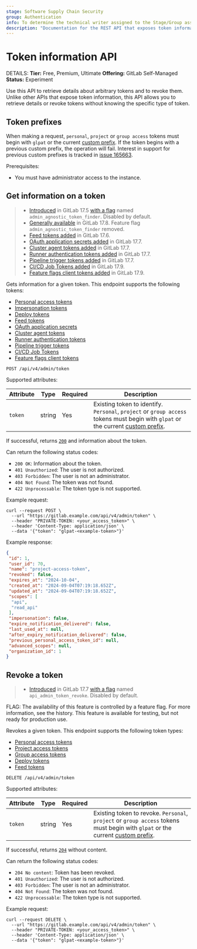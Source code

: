 ```yaml
---
stage: Software Supply Chain Security
group: Authentication
info: To determine the technical writer assigned to the Stage/Group associated with this page, see https://handbook.gitlab.com/handbook/product/ux/technical-writing/#assignments
description: "Documentation for the REST API that exposes token information."
---
```


# Token information API

DETAILS:
**Tier:** Free, Premium, Ultimate
**Offering:** GitLab Self-Managed
**Status:** Experiment

Use this API to retrieve details about arbitrary tokens and to revoke them. Unlike other APIs that expose token information, this API allows you to retrieve details or revoke tokens without knowing the specific type of token.

## Token prefixes

When making a request, `personal`, `project` or `group access` tokens must begin with `glpat` or the current [custom prefix](../../administration/settings/account_and_limit_settings.md#personal-access-token-prefix). If the token begins with a previous custom prefix, the operation will fail. Interest in support for previous custom prefixes is tracked in [issue 165663](https://gitlab.com/gitlab-org/gitlab/-/issues/165663).

Prerequisites:

- You must have administrator access to the instance.

## Get information on a token

> - [Introduced](https://gitlab.com/gitlab-org/gitlab/-/merge_requests/165157) in GitLab 17.5 [with a flag](../../administration/feature_flags.md) named `admin_agnostic_token_finder`. Disabled by default.
> - [Generally available](https://gitlab.com/gitlab-org/gitlab/-/issues/490572) in GitLab 17.8. Feature flag `admin_agnostic_token_finder` removed.
> - [Feed tokens added](https://gitlab.com/gitlab-org/gitlab/-/merge_requests/169821) in GitLab 17.6.
> - [OAuth application secrets added](https://gitlab.com/gitlab-org/gitlab/-/merge_requests/172985) in GitLab 17.7.
> - [Cluster agent tokens added](https://gitlab.com/gitlab-org/gitlab/-/merge_requests/172932) in GitLab 17.7.
> - [Runner authentication tokens added](https://gitlab.com/gitlab-org/gitlab/-/merge_requests/173987) in GitLab 17.7.
> - [Pipeline trigger tokens added](https://gitlab.com/gitlab-org/gitlab/-/merge_requests/174030) in GitLab 17.7.
> - [CI/CD Job Tokens added](https://gitlab.com/gitlab-org/gitlab/-/merge_requests/175234) in GitLab 17.9.
> - [Feature flags client tokens added](https://gitlab.com/gitlab-org/gitlab/-/merge_requests/177431) in GitLab 17.9.

Gets information for a given token. This endpoint supports the following tokens:

- [Personal access tokens](../../user/profile/personal_access_tokens.md)
- [Impersonation tokens](../../api/rest/authentication.md#impersonation-tokens)
- [Deploy tokens](../../user/project/deploy_tokens/index.md)
- [Feed tokens](../../security/tokens/index.md#feed-token)
- [OAuth application secrets](../../integration/oauth_provider.md)
- [Cluster agent tokens](../../security/tokens/index.md#gitlab-cluster-agent-tokens)
- [Runner authentication tokens](../../security/tokens/index.md#runner-authentication-tokens)
- [Pipeline trigger tokens](../../ci/triggers/index.md#create-a-pipeline-trigger-token)
- [CI/CD Job Tokens](../../security/tokens/index.md#cicd-job-tokens)
- [Feature flags client tokens](../../operations/feature_flags.md#get-access-credentials)

```plaintext
POST /api/v4/admin/token
```

Supported attributes:

| Attribute    | Type    | Required | Description                |
|--------------|---------|----------|----------------------------|
| `token`      | string  | Yes      | Existing token to identify. `Personal`, `project` or `group access` tokens must begin with `glpat` or the current [custom prefix](../../administration/settings/account_and_limit_settings.md#personal-access-token-prefix). |

If successful, returns [`200`](../rest/troubleshooting.md#status-codes) and information about the token.

Can return the following status codes:

- `200 OK`: Information about the token.
- `401 Unauthorized`: The user is not authorized.
- `403 Forbidden`: The user is not an administrator.
- `404 Not Found`: The token was not found.
- `422 Unprocessable`: The token type is not supported.

Example request:

```shell
curl --request POST \
  --url "https://gitlab.example.com/api/v4/admin/token" \
  --header "PRIVATE-TOKEN: <your_access_token>" \
  --header 'Content-Type: application/json' \
  --data '{"token": "glpat-<example-token>"}'
```

Example response:

```json
{
 "id": 1,
 "user_id": 70,
 "name": "project-access-token",
 "revoked": false,
 "expires_at": "2024-10-04",
 "created_at": "2024-09-04T07:19:18.652Z",
 "updated_at": "2024-09-04T07:19:18.652Z",
 "scopes": [
  "api",
  "read_api"
 ],
 "impersonation": false,
 "expire_notification_delivered": false,
 "last_used_at": null,
 "after_expiry_notification_delivered": false,
 "previous_personal_access_token_id": null,
 "advanced_scopes": null,
 "organization_id": 1
}
```

## Revoke a token

> - [Introduced](https://gitlab.com/gitlab-org/gitlab/-/merge_requests/170421) in GitLab 17.7 [with a flag](../../administration/feature_flags.md) named `api_admin_token_revoke`. Disabled by default.

FLAG:
The availability of this feature is controlled by a feature flag.
For more information, see the history.
This feature is available for testing, but not ready for production use.

Revokes a given token. This endpoint supports the following token types:

- [Personal access tokens](../../user/profile/personal_access_tokens.md)
- [Project access tokens](../../security/tokens/index.md#project-access-tokens)
- [Group access tokens](../../security/tokens/index.md#group-access-tokens)
- [Deploy tokens](../../user/project/deploy_tokens/index.md)
- [Feed tokens](../../security/tokens/index.md#feed-token)

```plaintext
DELETE /api/v4/admin/token
```

Supported attributes:

| Attribute    | Type    | Required | Description              |
|--------------|---------|----------|--------------------------|
| `token`      | string  | Yes      | Existing token to revoke. `Personal`, `project` or `group access` tokens must begin with `glpat` or the current [custom prefix](../../administration/settings/account_and_limit_settings.md#personal-access-token-prefix). |

If successful, returns [`204`](../rest/troubleshooting.md#status-codes) without content.

Can return the following status codes:

- `204 No content`: Token has been revoked.
- `401 Unauthorized`: The user is not authorized.
- `403 Forbidden`: The user is not an administrator.
- `404 Not Found`: The token was not found.
- `422 Unprocessable`: The token type is not supported.

Example request:

```shell
curl --request DELETE \
  --url "https://gitlab.example.com/api/v4/admin/token" \
  --header "PRIVATE-TOKEN: <your_access_token>" \
  --header 'Content-Type: application/json' \
  --data '{"token": "glpat-<example-token>"}'
```
